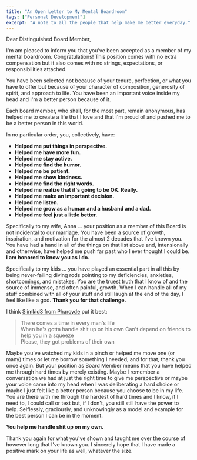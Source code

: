 ```yaml
---
title: "An Open Letter to My Mental Boardroom"
tags: ["Personal Development"]
excerpt: "A note to all the people that help make me better everyday."
---
```


Dear Distinguished Board Member, 

I'm am pleased to inform you that you've been accepted as a member of my mental boardroom. Congratulations! This position comes with no extra compensation but it also comes with no strings, expectations, or responsibilities attached. 

You have been selected not because of your tenure, perfection, or what you have to offer but because of your character of composition, generosity of spirit, and approach to life. You have been an important voice inside my head and I'm a better person because of it. 

Each board member, who shall, for the most part, remain anonymous, has helped me to create a life that I love and that I'm proud of and pushed me to be a better person in this world.

In no particular order, you, collectively, have:

- **Helped me put things in perspective.**
- **Helped me have more fun.**
- **Helped me stay active.**
- **Helped me find the humor.**
- **Helped me be patient.**
- **Helped me show kindness.**
- **Helped me find the right words.**
- **Helped me realize that it's going to be OK. Really.**
- **Helped me make an important decision.**
- **Helped me listen.**
- **Helped me grow as a human and a husband and a dad.**
- **Helped me feel just a little better.** 

Specifically to my wife, Anna ... your position as a member of this Board is not incidental to our marriage. You have been a source of growth, inspiration, and motivation for the almost 2 decades that I've known you. You have had a hand in all of the things on that list above and, intensionally and otherwise, have helped me push far past who I ever thought I could be. **I am honored to know you as I do.**

Specifically to my kids ... you have played an essential part in all this by being never-failing diving rods pointing to my deficiencies, anxieties, shortcomings, and mistakes. You are the truest truth that I know of and the source of immense, and often painful, growth. When I can handle all of my stuff combined with all of your stuff and still laugh at the end of the day, I feel like like a god. **Thank you for that challenge.**

I think [Slimkid3 from Pharcyde](https://genius.com/600763) put it best:

> There comes a time in every man's life  
> When he's gotta handle shit up on his own
> Can't depend on friends to help you in a squeeze  
> Please, they got problems of their own

Maybe you've watched my kids in a pinch or helped me move one (or many) times or let me borrow something I needed, and for that, thank you once again. But your position as Board Member means that you have helped me through hard times by merely existing. Maybe I remember a conversation we had at just the right time to give me perspective or maybe your voice came into my head when I was deliberating a hard choice or maybe I just felt like a better person because you choose to be in my life. You are there with me through the hardest of hard times and I know, if I need to, I could call or text but, if I don't, you still still have the power to help. Selflessly, graciously, and unknowingly as a model and example for the best person I can be in the moment.

**You help me handle shit up on my own.**

Thank you again for what you've shown and taught me over the course of however long that I've known you. I sincerely hope that I have made a positive mark on your life as well, whatever the size.

